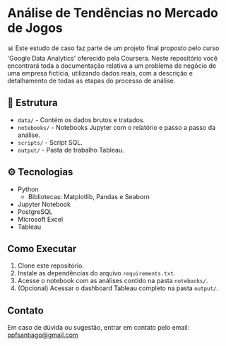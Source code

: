 # Análise de Tendências no Mercado de Jogos
📊 Este estudo de caso faz parte de um projeto final proposto pelo curso 'Google Data Analytics' oferecido pela Coursera. Neste repositório você encontrará toda a documentação relativa a um problema de negócio de uma empresa fictícia, utilizando dados reais, com a descrição e detalhamento de todas as etapas do processo de análise.

## 📁 Estrutura

* `data/` - Contém os dados brutos e tratados.
* `notebooks/` - Notebooks Jupyter com o relatório e passo a passo da análise.
* `scripts/` - Script SQL.
* `output/` - Pasta de trabalho Tableau.

## ⚙️ Tecnologias

* Python
  * Bibliotecas: Matplotlib, Pandas e Seaborn
* Jupyter Notebook
* PostgreSQL
* Microsoft Excel
* Tableau

## Como Executar
1. Clone este repositório.
2. Instale as dependências do arquivo `requirements.txt`.
3. Acesse o notebook com as análises contido na pasta `notebooks/`.
4. (Opcional) Acessar o dashboard Tableau completo na pasta `output/`.

## Contato
Em caso de dúvida ou sugestão, entrar em contato pelo email: ppfsantiago@gmail.com
